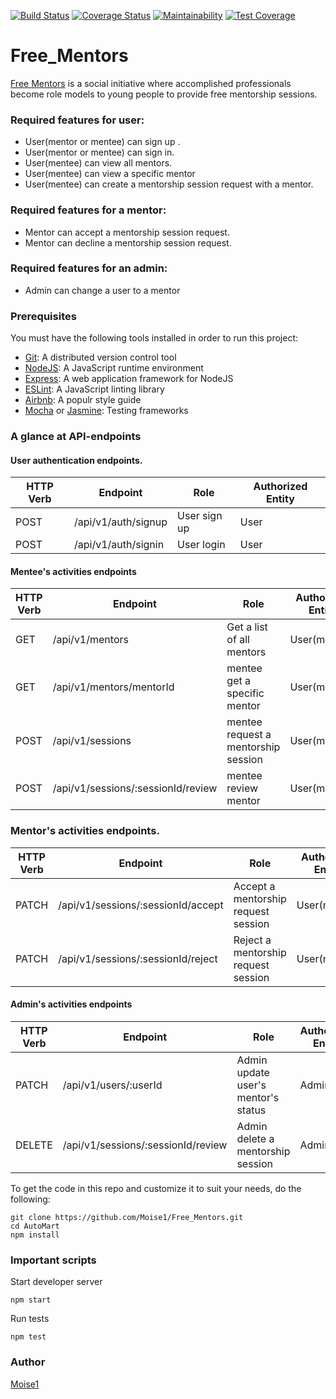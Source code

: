 [![Build Status](https://travis-ci.com/Moise1/Free_Mentors.svg?branch=develop)](https://travis-ci.com/Moise1/Free_Mentors)
[![Coverage Status](https://coveralls.io/repos/github/Moise1/Free_Mentors/badge.svg?branch=develop)](https://coveralls.io/github/Moise1/Free_Mentors?branch=develop)
[![Maintainability](https://api.codeclimate.com/v1/badges/893a95dda32b58970185/maintainability)](https://codeclimate.com/github/Moise1/Free_Mentors/maintainability)
[![Test Coverage](https://api.codeclimate.com/v1/badges/893a95dda32b58970185/test_coverage)](https://codeclimate.com/github/Moise1/Free_Mentors/test_coverage)

# Free_Mentors 

[Free Mentors](https://moise1.github.io/Free_Mentors/UI/) is a social initiative where accomplished professionals become role models to
young people to provide free mentorship sessions.

###  Required features for user: 

* User(mentor or mentee)  can sign up .<br/>
* User(mentor or mentee) can sign in.<br/>
* User(mentee) can view all mentors.<br/>
* User(mentee) can view a specific mentor<br/>
* User(mentee) can create a mentorship session request with a mentor.<br/>


###  Required features for a mentor: 
* Mentor can accept a mentorship session request.
* Mentor can decline a mentorship session request.

###  Required features for an admin: 

* Admin can change a user to a mentor 


### Prerequisites 
You must have the following tools installed in order to run this project: <br/>

* [Git](https://git-scm.com/book/en/v2/Getting-Started-Installing-Git): A distributed version control tool 
* [NodeJS](https://nodejs.org/en/): A  JavaScript runtime environment<br/>
* [Express](https://expressjs.com/): A web application framework for NodeJS <br/>
* [ESLint](https://eslint.org/): A JavaScript linting library <br/>
* [Airbnb](https://github.com/airbnb/javascript): A populr style guide<br/>
* [Mocha](https://mochajs.org/) or [Jasmine](https://jasmine.github.io/): Testing frameworks

### A glance at API-endpoints 

#### User authentication endpoints.


| HTTP Verb     | Endpoint      | Role | Authorized Entity  |
| ------------- | ------------- | ------ |          ----------- |
| POST  | /api/v1/auth/signup  |    User sign up             | User
| POST  | /api/v1/auth/signin  |  User login             | User


#### Mentee's  activities endpoints

| HTTP Verb     | Endpoint      | Role | Authorized Entity  |
| ------------- | ------------- | ------ |          ----------- |
| GET  | /api/v1/mentors  |    Get a list of all mentors            | User(mentee)
| GET  | /api/v1/mentors/mentorId  |  mentee get a specific mentor          | User(mentee)
| POST  | /api/v1/sessions  |  mentee request a mentorship session           | User(mentee)
| POST  | /api/v1/sessions/:sessionId/review  |  mentee review mentor           | User(mentee)




### Mentor's  activities endpoints.


| HTTP Verb     | Endpoint      | Role | Authorized Entity  |
| ------------- | ------------- | ------ |          ----------- |
| PATCH | /api/v1/sessions/:sessionId/accept  |    Accept a mentorship request session             | User(mentor)
| PATCH | /api/v1/sessions/:sessionId/reject | Reject a mentorship request session            | User(mentor)



#### Admin's  activities endpoints 

| HTTP Verb     | Endpoint      | Role | Authorized Entity  |
| ------------- | ------------- | ------ |          ----------- |
| PATCH  | /api/v1/users/:userId |  Admin update user's mentor's status         | Admin
| DELETE  | /api/v1/sessions/:sessionId/review |  Admin delete a mentorship session          | Admin


To get the code in this repo and customize it to suit your needs, do the following:<br/> 

```
git clone https://github.com/Moise1/Free_Mentors.git
cd AutoMart
npm install

```
### Important scripts 

Start developer server 

`npm start`

Run tests 

`npm test`


### Author 

[Moise1](https://github.com/Moise1)
